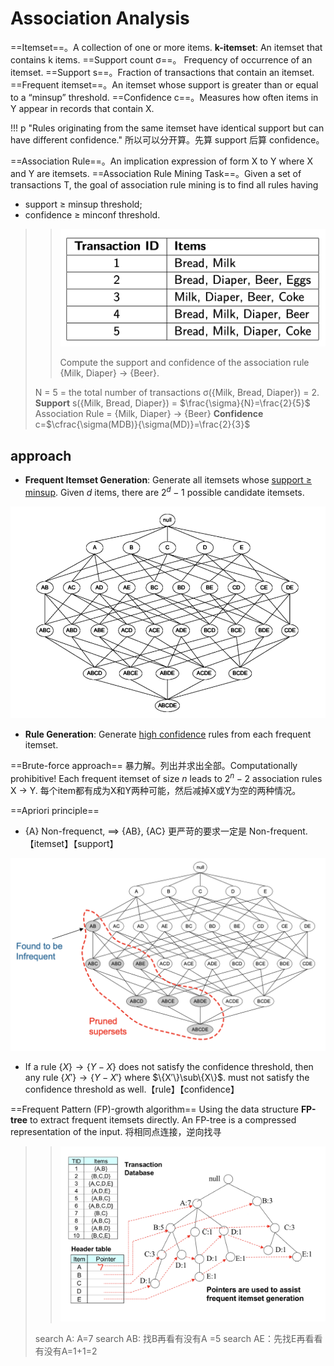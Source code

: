 # Association Analysis

==Itemset==。A collection of one or more items. **k-itemset**: An itemset that contains k items.
==Support count σ==。 Frequency of occurrence of an itemset.
==Support s==。Fraction of transactions that contain an itemset.
==Frequent itemset==。An itemset whose support is greater than or equal to a “minsup” threshold.
==Confidence c==。Measures how often items in Y appear in records that contain X.

!!! p "Rules originating from the same itemset have identical support but can have different confidence."
    所以可以分开算。先算 support 后算 confidence。

==Association Rule==。An implication expression of form X to Y where X and Y are itemsets.
==Association Rule Mining Task==。Given a set of transactions T, the goal of association rule mining is to find all rules having

- support ≥ minsup threshold;
- confidence ≥ minconf threshold.

> > ![](./pics/AssociaA_2.png)
> >
> > Compute the support and confidence of the association rule {Milk, Diaper} → {Beer}.
>
> N = 5 = the total number of transactions
> σ({Milk, Bread, Diaper}) = 2.
> **Support** s({Milk, Bread, Diaper}) = $\frac{\sigma}{N}=\frac{2}{5}$
> Association Rule = {Milk, Diaper} -> {Beer}
> **Confidence** c=$\cfrac{\sigma(MDB)}{\sigma(MD)}=\frac{2}{3}$

## approach

- **Frequent Itemset Generation**: Generate all itemsets whose <u>support ≥ minsup</u>.
Given $d$ items, there are $2^d − 1$ possible candidate itemsets.

![](./pics/AssociaA_1.png)

- **Rule Generation**: Generate <u>high confidence</u> rules from each frequent itemset.

==Brute-force approach== 暴力解。列出并求出全部。Computationally prohibitive!
Each frequent itemset of size $n$ leads to $2^n−2$ association rules X → Y. 每个item都有成为X和Y两种可能，然后减掉X或Y为空的两种情况。

==Apriori principle==

- {A} Non-frequenct, $\implies$ {AB}, {AC} 更严苛的要求一定是 Non-frequent.【itemset】【support】

![](./pics/AssociaA_4.png)

- If a rule $\{X\} → \{Y−X\}$ does not satisfy the confidence threshold, then any rule $\{X′\} →\{Y−X′\}$ where $\{X′\}\sub\{X\}$. must not satisfy the confidence threshold as well.【rule】【confidence】

==Frequent Pattern (FP)-growth algorithm==
Using the data structure **FP-tree** to extract frequent itemsets directly. An FP-tree is a compressed representation of the input. 将相同点连接，逆向找寻

> > ![](./pics/AssociaA_3.png)
>
> search A: A=7
> search AB: 找B再看有没有A =5
> search AE：先找E再看看有没有A=1+1=2
